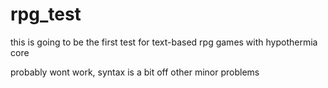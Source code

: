 # rpg_test
this is going to be the first test for text-based rpg games with hypothermia core

probably wont work, syntax is a bit off other minor problems
